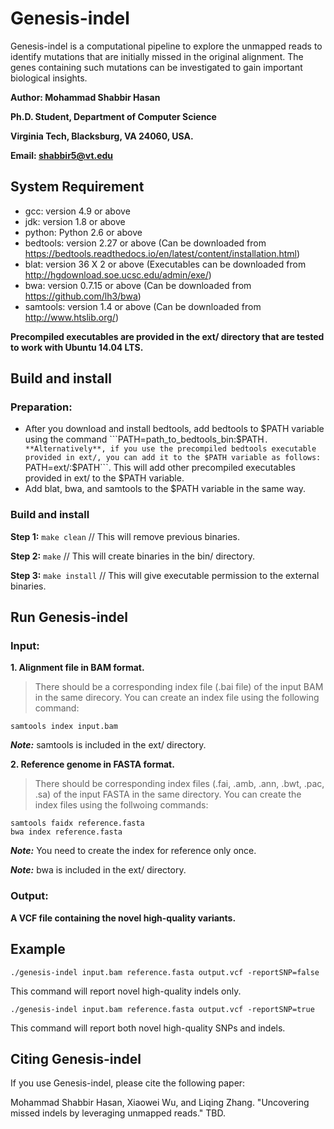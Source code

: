 # Genesis-indel
Genesis-indel is a computational pipeline to explore the unmapped reads to identify mutations that are initially missed in the original alignment. The genes containing such mutations can be investigated to gain important biological insights.

**Author: Mohammad Shabbir Hasan**

**Ph.D. Student, Department of Computer Science**

**Virginia Tech, Blacksburg, VA 24060, USA.**

**Email: shabbir5@vt.edu**

## System Requirement
- gcc: version 4.9 or above
- jdk: version 1.8 or above
- python: Python 2.6 or above
- bedtools: version 2.27 or above (Can be downloaded from https://bedtools.readthedocs.io/en/latest/content/installation.html)
- blat: version 36 X 2 or above (Executables can be downloaded from http://hgdownload.soe.ucsc.edu/admin/exe/)
- bwa: version 0.7.15 or above (Can be downloaded from https://github.com/lh3/bwa)
- samtools: version 1.4 or above (Can be downloaded from http://www.htslib.org/)

**Precompiled executables are provided in the ext/ directory that are tested to work with Ubuntu 14.04 LTS.**

## Build and install
### Preparation:
- After you download and install bedtools, add bedtools to $PATH variable using the command 
    ```PATH=path_to_bedtools_bin:$PATH```.
    **Alternatively**, if you use the precompiled bedtools executable provided in ext/, you can add it to the $PATH variable as follows:
        ```PATH=ext/:$PATH```. This will add other precompiled executables provided in ext/ to the $PATH variable.
- Add blat, bwa, and samtools to the $PATH variable in the same way.
### Build and install        
**Step 1:** 
    ```make clean``` // This will remove previous binaries.
    
**Step 2:**
    ``` make ``` // This will create binaries in the bin/ directory.
    
**Step 3:**
    ``` make install ``` // This will give executable permission to the external binaries.

## Run Genesis-indel
### Input: 
**1. Alignment file in BAM format.**
> There should be a corresponding index file (.bai file) of the input BAM in the same direcory. You can create an index file using the following command:

``` samtools index input.bam ``` 

***Note:*** samtools is included in the ext/ directory.

**2. Reference genome in FASTA format.**
> There should be corresponding index files (.fai, .amb, .ann, .bwt, .pac, .sa) of the input FASTA in the same directory. You can create the index files using the follwoing commands:

``` 
samtools faidx reference.fasta
bwa index reference.fasta 
```

***Note:*** You need to create the index for reference only once.

***Note:*** bwa is included in the ext/ directory.

### Output: 
**A VCF file containing the novel high-quality variants.**

## Example
``` ./genesis-indel input.bam reference.fasta output.vcf -reportSNP=false ```

This command will report novel high-quality indels only.

``` ./genesis-indel input.bam reference.fasta output.vcf -reportSNP=true ```

This command will report both novel high-quality SNPs and indels.

## Citing Genesis-indel
If you use Genesis-indel, please cite the following paper:

Mohammad Shabbir Hasan, Xiaowei Wu, and Liqing Zhang. "Uncovering missed indels by leveraging unmapped reads." TBD.